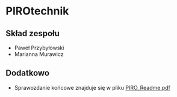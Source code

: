 # PIROtechnik

## Skład zespołu
- Paweł Przybyłowski
- Marianna Murawicz

## Dodatkowo
* Sprawozdanie końcowe znajduje się w pliku [PIRO_Readme.pdf](https://github.com/Stfoorca/PIROtechnik/blob/master/PIRO_Readme.pdf)

